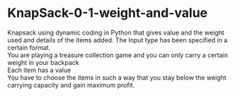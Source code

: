 # KnapSack-0-1-weight-and-value
Knapsack using dynamic coding in Python that gives value and the weight used and details of the items added.
The Input type has been specified in a certain format.  
You are playing a treasure collection game and you can only carry a certain weight in your backpack  
Each item has a value  
You have to choose the items in such a way that you stay below the weight carrying capacity and gain maximum profit.  
